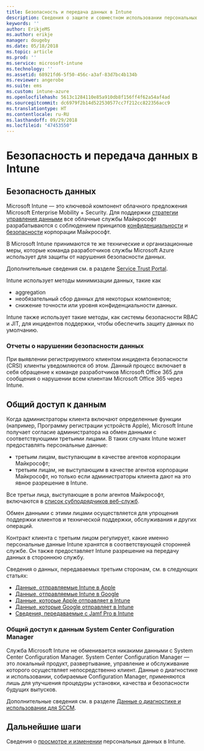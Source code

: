 ```yaml
---
title: Безопасность и передача данных в Intune
description: Сведения о защите и совместном использовании персональных данных в Intune.
keywords: ''
author: ErikjeMS
ms.author: erikje
manager: dougeby
ms.date: 05/18/2018
ms.topic: article
ms.prod: ''
ms.service: microsoft-intune
ms.technology: ''
ms.assetid: 68921fd6-5f50-456c-a3af-83d7bc4b134b
ms.reviewer: angerobe
ms.suite: ems
ms.custom: intune-azure
ms.openlocfilehash: 5613c1284110e85a910db8f156ff4f62a54af4ad
ms.sourcegitcommit: dc6979f2b14d522530577cc7f212cc822356acc9
ms.translationtype: HT
ms.contentlocale: ru-RU
ms.lasthandoff: 09/29/2018
ms.locfileid: "47453550"
---
```

# <a name="data-security-and-sharing-in-intune"></a>Безопасность и передача данных в Intune


## <a name="data-security"></a>Безопасность данных

Microsoft Intune — это ключевой компонент облачного предложения Microsoft Enterprise Mobility + Security. Для поддержки [стратегии управления данными](https://www.microsoft.com/en-us/TrustCenter/Security/default.aspx) все облачные службы Майкрософт разрабатываются с соблюдением принципов [конфиденциальности](https://www.microsoft.com/en-us/trustcenter/privacy) и [безопасности](https://www.microsoft.com/en-us/trustcenter/security/) корпорации Майкрософт.  

В Microsoft Intune принимаются те же технические и организационные меры, которые команда разработчиков службы Microsoft Azure использует для защиты от нарушения безопасности данных.

Дополнительные сведения см. в разделе [Service Trust Portal](https://www.microsoft.com/en-us/TrustCenter/stp).

Intune использует методы минимизации данных, такие как

- aggregation
- необязательный сбор данных для некоторых компонентов;
- снижение точности или уровня конфиденциальности данных.

Intune также использует такие методы, как системы безопасности RBAC и JIT, для инцидентов поддержки, чтобы обеспечить защиту данных по умолчанию. 

### <a name="data-breach-reporting"></a>Отчеты о нарушении безопасности данных

При выявлении регистрируемого клиентом инцидента безопасности (CRSI) клиенты уведомляются об этом. Данный процесс включает в себя обращение к команде разработчиков Microsoft Office 365 для сообщения о нарушении всем клиентам Microsoft Office 365 через Intune.

## <a name="data-sharing"></a>Общий доступ к данным

Когда администраторы клиента включают определенные функции (например, Программу регистрации устройств Apple), Microsoft Intune получает согласие администратора на обмен данными с соответствующими третьими лицами. В таких случаях Intune может предоставлять персональные данные:

- третьим лицам, выступающим в качестве агентов корпорации Майкрософт;
- третьим лицам, не выступающим в качестве агентов корпорации Майкрософт, но только если администраторы клиента дают на это явное разрешение в Intune.

Все третьи лица, выступающие в роли агентов Майкрософт, включаются в [список субподрядчиков веб-служб](https://aka.ms/Online_Serv_Subcontractor_List).

Обмен данными с этими лицами осуществляется для упрощения поддержки клиентов и технической поддержки, обслуживания и других операций.

Контракт клиента с третьим лицом регулирует, какие именно персональные данные Intune хранятся в соответствующей сторонней службе. Он также предоставляет Intune разрешение на передачу данных в стороннюю службу.  

Сведения о данных, передаваемых третьим сторонам, см. в следующих статьях:
- [Данные, отправляемые Intune в Apple](data-intune-sends-to-apple.md)
- [Данные, отправляемые Intune в Google](data-intune-sends-to-google.md)
- [Данные, которые Apple отправляет в Intune](data-apple-sends-to-intune.md)
- [Данные, которые Google отправляет в Intune](data-google-sends-to-intune.md)
- [Сведения, передаваемые с Jamf Pro в Intune](conditional-access-integrate-jamf.md#information-shared-from-jamf-pro-to-intune)

### <a name="system-center-configuration-manager-data-sharing"></a>Общий доступ к данным System Center Configuration Manager

Служба Microsoft Intune не обменивается никакими данными с System Center Configuration Manager. System Center Configuration Manager — это локальный продукт, развертывание, управление и обслуживание которого осуществляет непосредственно клиент. Данные о диагностике и использовании, собираемые Configuration Manager, применяются лишь для улучшения процедуры установки, качества и безопасности будущих выпусков.

Дополнительные сведения см. в разделе [Данные о диагностике и использовании для SCCM](https://docs.microsoft.com/en-us/sccm/core/plan-design/diagnostics/diagnostics-and-usage-data.md). 


## <a name="next-steps"></a>Дальнейшие шаги

Сведения о [просмотре и изменении](privacy-data-view-correct.md) персональных данных в Intune.
